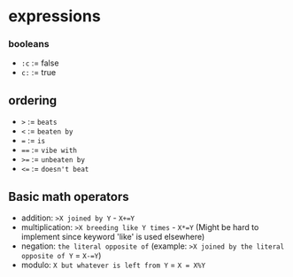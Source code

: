 # expressions

### booleans
- `:c` := false
- `c:` := true

## ordering
- `>` := `beats`
- `<` := `beaten by`
- `=` := `is`
- `==` := `vibe with`
- `>=` := `unbeaten by`
- `<=` := `doesn't beat`

## Basic math operators
- addition: `>X joined by Y` - `X+=Y`
- multiplication: `>X breeding like Y times` - `X*=Y` (Might be hard to implement since keyword 'like' is used elsewhere)
- negation: `the literal opposite of`
(example: `>X joined by the literal opposite of Y` = `X-=Y`)
- modulo: `X but whatever is left from Y` = `X = X%Y`
